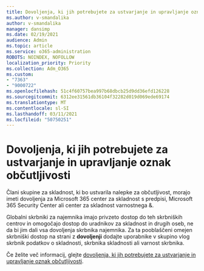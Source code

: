```yaml
---
title: Dovoljenja, ki jih potrebujete za ustvarjanje in upravljanje oznak občutljivosti
ms.author: v-smandalika
author: v-smandalika
manager: dansimp
ms.date: 02/19/2021
audience: Admin
ms.topic: article
ms.service: o365-administration
ROBOTS: NOINDEX, NOFOLLOW
localization_priority: Priority
ms.collection: Adm_O365
ms.custom:
- "7363"
- "9000722"
ms.openlocfilehash: 51c4f60757bea997b68dbcb25d9dd36efd126228
ms.sourcegitcommit: 6312ee31561db36104f32282d019d069ede69174
ms.translationtype: MT
ms.contentlocale: sl-SI
ms.lasthandoff: 03/11/2021
ms.locfileid: "50750251"
---
```

# <a name="permissions-required-to-create-and-manage-sensitivity-labels"></a>Dovoljenja, ki jih potrebujete za ustvarjanje in upravljanje oznak občutljivosti

Člani skupine za skladnost, ki bo ustvarila nalepke za občutljivost, morajo imeti dovoljenja za Microsoft 365 center za skladnost s predpisi, Microsoft 365 Security Center ali center za skladnost varnostnega &.

Globalni skrbniki za najemnika imajo privzeto dostop do teh skrbniških centrov in omogočajo dostop do uradnikov za skladnost in drugih oseb, ne da bi jim dali vsa dovoljenja skrbnika najemnika. Za ta pooblaščeni omejen skrbniški dostop na strani z **dovoljenji** dodajte uporabnike v skupino vlog skrbnik podatkov o skladnosti, skrbnika skladnosti ali varnost skrbnika.

Če želite več informacij, glejte [dovoljenja, ki jih potrebujete za ustvarjanje in upravljanje oznak občutljivosti](https://docs.microsoft.com/microsoft-365/compliance/get-started-with-sensitivity-labels).